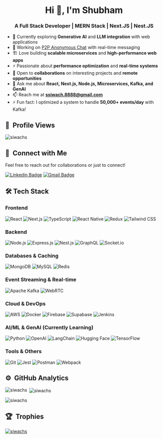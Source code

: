 <h1 align="center">Hi 👋, I'm Shubham</h1>

<h3 align="center">A Full Stack Developer | MERN Stack | Next.JS | Nest.JS</h3>

- 🌱 Currently exploring **Generative AI** and **LLM integration** with web applications
- 🔭 Working on [P2P Anonymous Chat](https://github.com/siwachs/P2P-Anonymous-Chat) with real-time messaging
- 🏗️ Love building **scalable microservices** and **high-performance web apps**
- ⚡ Passionate about **performance optimization** and **real-time systems**
- 👯 Open to **collaborations** on interesting projects and **remote opportunities**
- 💬 Ask me about **React, Next.js, Node.js, Microservices, Kafka, and GenAI**
- 📫 Reach me at **ssiwach.8888@gmail.com**
- ⚡ Fun fact: I optimized a system to handle **50,000+ events/day** with Kafka!

## 👀 &nbsp;Profile Views

<p align="left">
  <img src="https://komarev.com/ghpvc/?username=siwachs&label=Profile%20views&color=0e75b6&style=flat" alt="siwachs" />
</p>

## 🤝 &nbsp;Connect with Me

Feel free to reach out for collaborations or just to connect!

[![Linkedin Badge](https://img.shields.io/badge/-siwachs-blue?style=flat-square&logo=Linkedin&logoColor=white&link=https://www.linkedin.com/in/siwachs/)](https://www.linkedin.com/in/siwachs/)
[![Gmail Badge](https://img.shields.io/badge/-ssiwach.8888@gmail.com-c14438?style=flat-square&logo=Gmail&logoColor=white&link=mailto:ssiwach.8888@gmail.com)](mailto:ssiwach.8888@gmail.com)

## 🛠️ Tech Stack

### **Frontend**
![React](https://img.shields.io/badge/React-20232A?style=for-the-badge&logo=react&logoColor=61DAFB)
![Next.js](https://img.shields.io/badge/Next.js-000000?style=for-the-badge&logo=next.js&logoColor=white)
![TypeScript](https://img.shields.io/badge/TypeScript-007ACC?style=for-the-badge&logo=typescript&logoColor=white)
![React Native](https://img.shields.io/badge/React_Native-20232A?style=for-the-badge&logo=react&logoColor=61DAFB)
![Redux](https://img.shields.io/badge/Redux-593D88?style=for-the-badge&logo=redux&logoColor=white)
![Tailwind CSS](https://img.shields.io/badge/Tailwind_CSS-38B2AC?style=for-the-badge&logo=tailwind-css&logoColor=white)

### **Backend**
![Node.js](https://img.shields.io/badge/Node.js-43853D?style=for-the-badge&logo=node.js&logoColor=white)
![Express.js](https://img.shields.io/badge/Express.js-404D59?style=for-the-badge&logo=express&logoColor=white)
![Nest.js](https://img.shields.io/badge/Nest.js-E0234E?style=for-the-badge&logo=nestjs&logoColor=white)
![GraphQL](https://img.shields.io/badge/GraphQL-E10098?style=for-the-badge&logo=graphql&logoColor=white)
![Socket.io](https://img.shields.io/badge/Socket.io-black?style=for-the-badge&logo=socket.io&badgeColor=010101)

### **Databases & Caching**
![MongoDB](https://img.shields.io/badge/MongoDB-4EA94B?style=for-the-badge&logo=mongodb&logoColor=white)
![MySQL](https://img.shields.io/badge/MySQL-005C84?style=for-the-badge&logo=mysql&logoColor=white)
![Redis](https://img.shields.io/badge/Redis-DC382D?style=for-the-badge&logo=redis&logoColor=white)

### **Event Streaming & Real-time**
![Apache Kafka](https://img.shields.io/badge/Apache_Kafka-231F20?style=for-the-badge&logo=apache-kafka&logoColor=white)
![WebRTC](https://img.shields.io/badge/WebRTC-333333?style=for-the-badge&logo=webrtc&logoColor=white)

### **Cloud & DevOps**
![AWS](https://img.shields.io/badge/Amazon_AWS-FF9900?style=for-the-badge&logo=amazonaws&logoColor=white)
![Docker](https://img.shields.io/badge/Docker-2496ED?style=for-the-badge&logo=docker&logoColor=white)
![Firebase](https://img.shields.io/badge/Firebase-039BE5?style=for-the-badge&logo=Firebase&logoColor=white)
![Supabase](https://img.shields.io/badge/Supabase-3ECF8E?style=for-the-badge&logo=supabase&logoColor=white)
![Jenkins](https://img.shields.io/badge/Jenkins-D24939?style=for-the-badge&logo=jenkins&logoColor=white)

### **AI/ML & GenAI (Currently Learning)**
![Python](https://img.shields.io/badge/Python-3776AB?style=for-the-badge&logo=python&logoColor=white)
![OpenAI](https://img.shields.io/badge/OpenAI-412991?style=for-the-badge&logo=openai&logoColor=white)
![LangChain](https://img.shields.io/badge/🦜🔗_LangChain-1C3C3C?style=for-the-badge)
![Hugging Face](https://img.shields.io/badge/🤗_Hugging_Face-FFD21E?style=for-the-badge)
![TensorFlow](https://img.shields.io/badge/TensorFlow-FF6F00?style=for-the-badge&logo=tensorflow&logoColor=white)

### **Tools & Others**
![Git](https://img.shields.io/badge/Git-F05032?style=for-the-badge&logo=git&logoColor=white)
![Jest](https://img.shields.io/badge/Jest-323330?style=for-the-badge&logo=Jest&logoColor=white)
![Postman](https://img.shields.io/badge/Postman-FF6C37?style=for-the-badge&logo=postman&logoColor=white)
![Webpack](https://img.shields.io/badge/Webpack-8DD6F9?style=for-the-badge&logo=webpack&logoColor=black)

## ⚙️ &nbsp;GitHub Analytics

<p><img align="left" src="https://github-readme-stats.vercel.app/api/top-langs?username=siwachs&show_icons=true&locale=en&layout=compact" alt="siwachs" /></p>

<p>&nbsp;<img align="center" src="https://github-readme-stats.vercel.app/api?username=siwachs&show_icons=true&locale=en" alt="siwachs" /></p>

<p><img align="center" src="https://github-readme-streak-stats.herokuapp.com/?user=siwachs&" alt="siwachs" /></p>

## 🏆 &nbsp;Trophies

<p align="left">
  <a href="https://github.com/ryo-ma/github-profile-trophy">
    <img src="https://github-profile-trophy.vercel.app/?username=siwachs" alt="siwachs" />
  </a>
</p>
